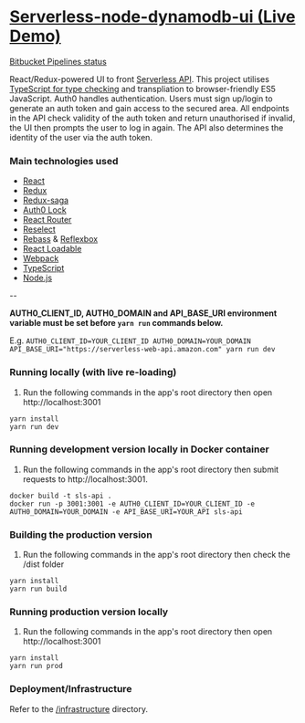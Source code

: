 # [Serverless-node-dynamodb-ui (Live Demo)](https://serverless-api.603.nu)

[Bitbucket Pipelines status](https://bitbucket.org/jch254/serverless-node-dynamodb-ui/addon/pipelines/home)

React/Redux-powered UI to front [Serverless API](https://github.com/jch254/serverless-node-dynamodb-api). This project utilises [TypeScript for type checking](https://www.youtube.com/watch?v=V1po0BT7kac) and transpliation to browser-friendly ES5 JavaScript. Auth0 handles authentication. Users must sign up/login to generate an auth token and gain access to the secured area. All endpoints in the API check validity of the auth token and return unauthorised if invalid, the UI then prompts the user to log in again. The API also determines the identity of the user via the auth token.

### Main technologies used

* [React](https://facebook.github.io/react/)
* [Redux](https://github.com/reactjs/redux/)
* [Redux-saga](https://github.com/yelouafi/redux-saga/)
* [Auth0 Lock](https://github.com/auth0/lock)
* [React Router](https://github.com/ReactTraining/react-router)
* [Reselect](https://github.com/jxnblk/rebass)
* [Rebass](https://github.com/jxnblk/rebass) & [Reflexbox](https://github.com/jxnblk/reflexbox)
* [React Loadable](https://github.com/thejameskyle/react-loadable)
* [Webpack](https://github.com/webpack/webpack)
* [TypeScript](https://github.com/Microsoft/TypeScript)
* [Node.js](https://github.com/nodejs/node)

--

**AUTH0_CLIENT_ID, AUTH0_DOMAIN and API_BASE_URI environment variable must be set before `yarn run` commands below.**

E.g. `AUTH0_CLIENT_ID=YOUR_CLIENT_ID AUTH0_DOMAIN=YOUR_DOMAIN API_BASE_URI="https://serverless-web-api.amazon.com" yarn run dev`

### Running locally (with live re-loading)

1. Run the following commands in the app's root directory then open http://localhost:3001

```
yarn install
yarn run dev
```

### Running development version locally in Docker container
1. Run the following commands in the app's root directory then submit requests to http://localhost:3001.

```
docker build -t sls-api .
docker run -p 3001:3001 -e AUTH0_CLIENT_ID=YOUR_CLIENT_ID -e AUTH0_DOMAIN=YOUR_DOMAIN -e API_BASE_URI=YOUR_API sls-api
```

### Building the production version
1. Run the following commands in the app's root directory then check the /dist folder

```
yarn install
yarn run build
```

### Running production version locally

1. Run the following commands in the app's root directory then open http://localhost:3001

```
yarn install
yarn run prod
```

### Deployment/Infrastructure

Refer to the [/infrastructure](infrastructure) directory.
